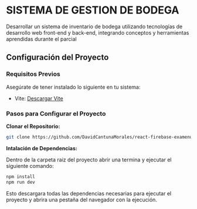 # SISTEMA DE GESTION DE BODEGA

Desarrollar un sistema de inventario de bodega utilizando tecnologías de desarrollo web front-end y back-end, integrando conceptos y herramientas aprendidas durante el parcial

## Configuración del Proyecto

### Requisitos Previos
Asegúrate de tener instalado lo siguiente en tu sistema:

- Vite: [Descargar Vite](https://vitejs.dev/)

### Pasos para Configurar el Proyecto

**Clonar el Repositorio:**
   ```bash
   git clone https://github.com/DavidCantunaMorales/react-firebase-examenu2.git
   ```
**Intalación de Dependencias:**  

Dentro de la carpeta raiz del proyecto abrir una termina y ejecutar el siguiente comando:
   ```bash
   npm install
   npm run dev
   ```
Esto descargara todas las dependencias necesarias para ejecutar el proyecto y abrira una pestaña del navegador con la ejecución.

## 
